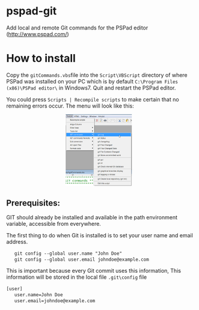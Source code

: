 # pspad-git
Add local and remote Git commands for the PSPad editor (http://www.pspad.com/)

# How to install
Copy the ```gitCommands.vbs```file into the `Script\VBScript` directory of where PSPad was installed on your PC which is by default ```C:\Program Files (x86)\PSPad editor\``` in Windows7.
Quit and restart the PSPad editor. 

You could press  ```Scripts | Recompile scripts``` to make certain that no remaining errors occur.
The menu will look like this:

<div align="center">
        <img width="35%" src="/media/images/2016-03-15%2016_38_02-gitCommandsAdded.png?raw=true" alt="git-commands after installation" title="pspad git-commands"</img>
        <img height="0" width="8px">
</div>

## Prerequisites: 
GIT should already be installed and available 
in the path environment variable, accessible from everywhere.

The first thing to do when Git is installed is 
to set your user name and email address. 
```
   git config --global user.name "John Doe"
   git config --global user.email johndoe@example.com
```

This is important because every Git commit uses this information, 
This information will be stored in the local file `.git\config` file
```
[user] 
   user.name=John Doe
   user.email=johndoe@example.com
```
